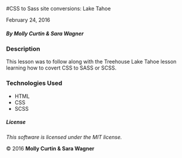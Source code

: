 #CSS to Sass site conversions: Lake Tahoe

February 24, 2016

##### By Molly Curtin &amp; Sara Wagner

### Description

This lesson was to follow along with the Treehouse Lake Tahoe lesson learning how to covert CSS to SASS or SCSS.


### Technologies Used

* HTML
* CSS
* SCSS

##### License

*This software is licensed under the MIT license.*

&copy; 2016 **Molly Curtin &amp; Sara Wagner**
